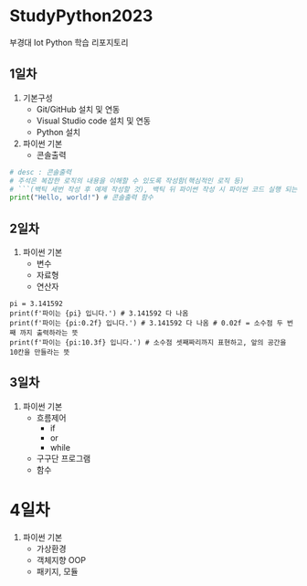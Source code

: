 # StudyPython2023
부경대 Iot Python 학습 리포지토리

## 1일차
1. 기본구성
    - Git/GitHub 설치 및 연동
    - Visual Studio code 설치 및 연동
    - Python 설치
2. 파이썬 기본
    - 콘솔출력

```python
# desc : 콘솔출력 
# 주석은 복잡한 로직의 내용을 이해할 수 있도록 작성함(핵심적인 로직 등)
# ```(백틱 세번 작성 후 예제 작성할 것), 백틱 뒤 파이썬 작성 시 파이썬 코드 실행 되는 것처럼 색이 보임. 이것을 깃허브에 올리게 되면 코드블럭이 생겨서 올라감
print("Hello, world!") # 콘솔출력 함수
```

## 2일차
1. 파이썬 기본
    - 변수
    - 자료형
    - 연산자

 ```
 pi = 3.141592
 print(f'파이는 {pi} 입니다.') # 3.141592 다 나옴
 print(f'파이는 {pi:0.2f} 입니다.') # 3.141592 다 나옴 # 0.02f = 소수점 두 번째 까지 출력하라는 뜻
 print(f'파이는 {pi:10.3f} 입니다.') # 소수점 셋째짜리까지 표현하고, 앞의 공간을 10칸을 만들라는 뜻
```

## 3일차
1. 파이썬 기본
    - 흐름제어
        - if
        - or
        - while
    - 구구단 프로그램
    - 함수

# 4일차
1. 파이썬 기본
    - 가상환경
    - 객체지향 OOP
    - 패키지, 모듈
